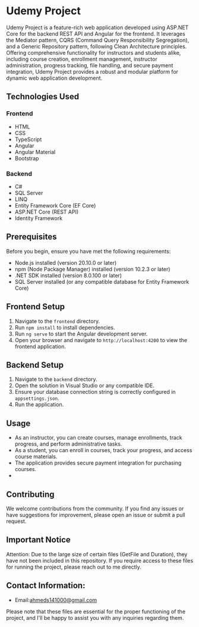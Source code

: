 # Udemy Project

Udemy Project is a feature-rich web application developed using ASP.NET Core for the backend REST API and Angular 
for the frontend. It leverages the Mediator pattern, CQRS (Command Query Responsibility Segregation),
and a Generic Repository pattern, following Clean Architecture principles. Offering comprehensive functionality for instructors and students alike,
including course creation, enrollment management, instructor administration, progress tracking, file handling, and secure payment integration,
Udemy Project provides a robust and modular platform for dynamic web application development.

## Technologies Used

### Frontend
- HTML
- CSS
- TypeScript
- Angular
- Angular Material
- Bootstrap

### Backend
- C#
- SQL Server
- LINQ
- Entity Framework Core (EF Core)
- ASP.NET Core (REST API)
- Identity Framework

## Prerequisites

Before you begin, ensure you have met the following requirements:

- Node.js installed (version 20.10.0 or later)
- npm (Node Package Manager) installed (version 10.2.3 or later)
- .NET SDK installed (version 8.0.100 or later)
- SQL Server installed (or any compatible database for Entity Framework Core)

## Frontend Setup

1. Navigate to the `frontend` directory.
2. Run `npm install` to install dependencies.
3. Run `ng serve` to start the Angular development server.
4. Open your browser and navigate to `http://localhost:4200` to view the frontend application.

## Backend Setup

1. Navigate to the `backend` directory.
2. Open the solution in Visual Studio or any compatible IDE.
3. Ensure your database connection string is correctly configured in `appsettings.json`.
4. Run the application.

## Usage

- As an instructor, you can create courses, manage enrollments, track progress, and perform administrative tasks.
- As a student, you can enroll in courses, track your progress, and access course materials.
- The application provides secure payment integration for purchasing courses.
- 
## Contributing
We welcome contributions from the community. If you find any issues or have suggestions for improvement, please open an issue or submit a pull request.

## Important Notice
Attention: Due to the large size of certain files (GetFile and Duration), they have not been included in this repository. If you require access to these files for running the project, please reach out to me directly.
## Contact Information:
- Email:ahmeds141000@gmail.com

Please note that these files are essential for the proper functioning of the project, and I'll be happy to assist you with any inquiries regarding them.

